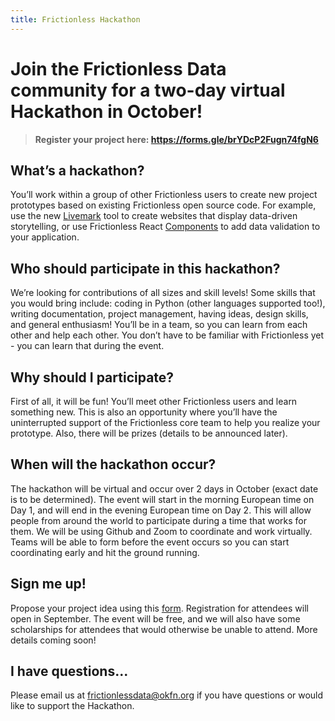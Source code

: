 ```yaml
---
title: Frictionless Hackathon
---
```


# Join the Frictionless Data community for a two-day virtual Hackathon in October! 

> **Register your project here: https://forms.gle/brYDcP2Fugn74fgN6**


## What’s a hackathon? 
You’ll work within a group of other Frictionless users to create new project prototypes based on existing Frictionless open source code. For example, use the new [Livemark](https://livemark.frictionlessdata.io/) tool to create websites that display data-driven storytelling, or use Frictionless React [Components](https://components.frictionlessdata.io/) to add data validation to your application. 

## Who should participate in this hackathon? 
We’re looking for contributions of all sizes and skill levels! Some skills that you would bring include: coding in Python (other languages supported too!), writing documentation, project management, having ideas, design skills, and general enthusiasm! You’ll be in a team, so you can learn from each other and help each other. You don’t have to be familiar with Frictionless yet - you can learn that during the event.

## Why should I participate? 
First of all, it will be fun! You’ll meet other Frictionless users and learn something new. This is also an opportunity where you’ll have the uninterrupted support of the Frictionless core team to help you realize your prototype. Also, there will be prizes (details to be announced later).

## When will the hackathon occur? 
The hackathon will be virtual and occur over 2 days in October (exact date is to be determined). The event will start in the morning European time on Day 1, and will end in the evening European time on Day 2. This will allow people from around the world to participate during a time that works for them. We will be using Github and Zoom to coordinate and work virtually. Teams will be able to form before the event occurs so you can start coordinating early and hit the ground running.

## Sign me up!
Propose your project idea using this [form](https://forms.gle/brYDcP2Fugn74fgN6). Registration for attendees will open in September. The event will be free, and we will also have some scholarships for attendees that would otherwise be unable to attend. More details coming soon!

## I have questions...
Please email us at frictionlessdata@okfn.org if you have questions or would like to support the Hackathon.
